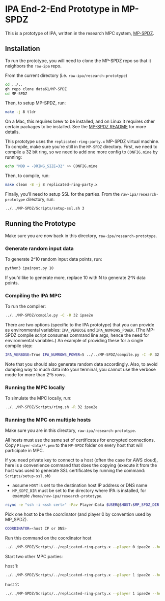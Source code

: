# IPA End-2-End Prototype in MP-SPDZ

This is a prototype of IPA, written in the research MPC system, [MP-SPDZ](https://github.com/data61/MP-SPDZ).


## Installation

To run the prototype, you will need to clone the MP-SPDZ repo so that it neighbors the `raw-ipa` repo.

From the current directory (i.e. `raw-ipa/research-prototype`)

```bash
cd ../..
gh repo clone data61/MP-SPDZ
cd MP-SPDZ

```

Then, to setup MP-SPDZ, run:

```bash
make -j 8 tldr
```

On a Mac, this requires brew to be installed, and on Linux it requires other certain packages to be installed. See the [MP-SPDZ README](https://github.com/data61/MP-SPDZ#tldr-source-distribution) for more details.

This prototype uses the `replicated-ring-party.x` MP-SPDZ virtual machine. To compile, make sure you're still in the `MP-SPDZ` directory. First, we need to compile a 32 bit ring, so we need to add one more config to `CONFIG.mine` by running:

```bash
echo "MOD = -DRING_SIZE=32" >> CONFIG.mine
```

Then, to compile, run:
```bash
make clean -B -j 8 replicated-ring-party.x
```

Finally, you'll need to setup SSL for the parties. From the `raw-ipa/research-prototype` directory, run:

```bash
../../MP-SPDZ/Scripts/setup-ssl.sh 3
```

## Running the Prototype

Make sure you are now back in this directory, `raw-ipa/research-prototype`.


### Generate random input data

To generate 2^10 random input data points, run:

```bash
python3 ipainput.py 10
```

If you'd like to generate more, replace 10 with N to generate 2^N data points.

### Compiling the IPA MPC
To run the compiler:

```bash
../../MP-SPDZ/compile.py -C -R 32 ipae2e
```

There are two options (specific to the IPA prototype) that you can provide as environmental variables: `IPA_VERBOSE` and `IPA_NUMROWS_POWER`. (The MP-SPDZ compile script consumes command line args, hence the need for environmental variables.) An example of providing these for a single compile step:

```bash
IPA_VERBOSE=True IPA_NUMROWS_POWER=5 ../../MP-SPDZ/compile.py -C -R 32 ipae2e
```

Note that you should also generate random data accordingly. Also, to avoid dumping way to much data into your terminal, you cannot use the verbose mode for more than 2^5 rows.

### Running the MPC locally

To simulate the MPC locally, run:

```bash
../../MP-SPDZ/Scripts/ring.sh -R 32 ipae2e
```

### Running the MPC on multiple hosts

Make sure you are in this directory, `raw-ipa/research-prototype`.

All hosts must use the same set of certificates for encrypted connections. Copy `Player-data/*.pem` to the `MP-SPDZ`
folder on every host that will participate in MPC. 

If you need private key to connect to a host (often the case for AWS cloud), here is a convenience command that does 
the copying (execute it from the host was used to generate SSL certificates by running the command: `Scripts/setup-ssl.sh`)

* assume `HOST` is set to the destination host IP address or DNS name
* `MP_SDPZ_DIR` must be set to the directory where IPA is installed, for example `/home/raw-ipa/research-prototype`.

```bash
rsync -e "ssh -i <ssh cert>" -Pav Player-Data $USER@$HOST:$MP_SPDZ_DIR
```

Pick one host to be the coordinator (and player 0 by convention used by MP_SPDZ).

```bash
COORDINATOR=<host IP or DNS>
```

Run this command on the coordinator host

```bash
../../MP-SPDZ/Scripts/../replicated-ring-party.x --player 0 ipae2e --hostname $COORDINATOR
```

Start two other MPC parties:

host 1:
```bash
../../MP-SPDZ/Scripts/../replicated-ring-party.x --player 1 ipae2e --hostname $COORDINATOR
```

host 2:
```bash
../../MP-SPDZ/Scripts/../replicated-ring-party.x --player 1 ipae2e --hostname $COORDINATOR
```
